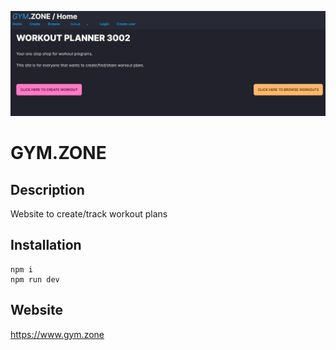 ![preview](preview.png)

# GYM.ZONE

## Description

Website to create/track workout plans

## Installation

    npm i
    npm run dev

## Website

https://www.gym.zone